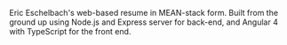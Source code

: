 Eric Eschelbach's web-based resume in MEAN-stack form. Built from the ground up using Node.js and Express server for back-end, and Angular 4 with TypeScript for the front end.
